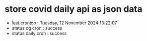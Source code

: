 # store covid daily api as json data

- last cronjob : Tuesday, 12 November 2024 13:22:07
- status og cron : success
- status daily cron : success
      
      